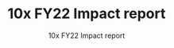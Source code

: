 ---
title: 10x FY22 Impact report
subtitle: 10x FY22 Impact report
year: 22
reportUrl: ''
template: '1'

report_key: 'fy22'

navHeader: Happy reading.

excerpt: In FY22, 10x grew it’s growing cross-functional teams to deliver new solutions for the American public. BEARS (Benefits Eligibility Awareness Resource Service), graduated from 10x and is now the benefits locator tool on USAGov. Our work on a government-wide notification services is now refined for launch. And much of our work supported key American Rescue Plan initiatives.

intro: For FY22, 10x’s growing cross-functional team delivered new solutions for the American public. BEARS, the Benefits Eligibility Awareness Resource Service, graduated from 10x and is now the benefits locator tool on USAGov.  Our work on a government-wide notification service is now being refined for launch. And much of our work supported key American Rescue Plan initiatives. Learn more about what we’ve done and how we are using innovation to improve people’s experience with government.

---